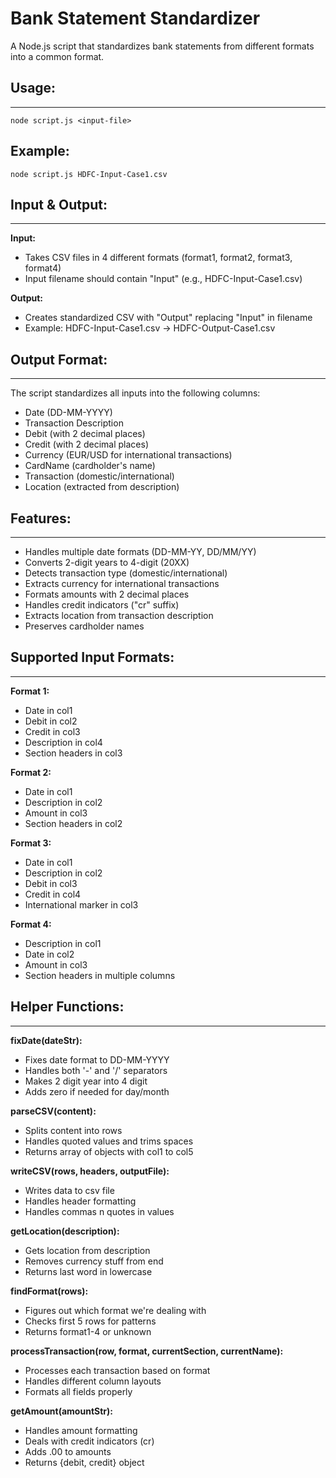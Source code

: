 # Bank Statement Standardizer

A Node.js script that standardizes bank statements from different formats into a common format.

## Usage:
------
`node script.js <input-file>`

## Example:
`node script.js HDFC-Input-Case1.csv`

## Input & Output:
--------------
**Input:**
- Takes CSV files in 4 different formats (format1, format2, format3, format4)
- Input filename should contain "Input" (e.g., HDFC-Input-Case1.csv)

**Output:**
- Creates standardized CSV with "Output" replacing "Input" in filename
- Example: HDFC-Input-Case1.csv → HDFC-Output-Case1.csv

## Output Format:
-------------
The script standardizes all inputs into the following columns:
- Date (DD-MM-YYYY)
- Transaction Description
- Debit (with 2 decimal places)
- Credit (with 2 decimal places)
- Currency (EUR/USD for international transactions)
- CardName (cardholder's name)
- Transaction (domestic/international)
- Location (extracted from description)

## Features:
---------
- Handles multiple date formats (DD-MM-YY, DD/MM/YY)
- Converts 2-digit years to 4-digit (20XX)
- Detects transaction type (domestic/international)
- Extracts currency for international transactions
- Formats amounts with 2 decimal places
- Handles credit indicators ("cr" suffix)
- Extracts location from transaction description
- Preserves cardholder names

## Supported Input Formats:
----------------------
**Format 1:**
- Date in col1
- Debit in col2
- Credit in col3
- Description in col4
- Section headers in col3

**Format 2:**
- Date in col1
- Description in col2
- Amount in col3
- Section headers in col2

**Format 3:**
- Date in col1
- Description in col2
- Debit in col3
- Credit in col4
- International marker in col3

**Format 4:**
- Description in col1
- Date in col2
- Amount in col3
- Section headers in multiple columns

## Helper Functions:
---------------
**fixDate(dateStr):**
- Fixes date format to DD-MM-YYYY
- Handles both '-' and '/' separators
- Makes 2 digit year into 4 digit
- Adds zero if needed for day/month

**parseCSV(content):**
- Splits content into rows
- Handles quoted values and trims spaces
- Returns array of objects with col1 to col5

**writeCSV(rows, headers, outputFile):**
- Writes data to csv file
- Handles header formatting
- Handles commas n quotes in values

**getLocation(description):**
- Gets location from description
- Removes currency stuff from end
- Returns last word in lowercase

**findFormat(rows):**
- Figures out which format we're dealing with
- Checks first 5 rows for patterns
- Returns format1-4 or unknown

**processTransaction(row, format, currentSection, currentName):**
- Processes each transaction based on format
- Handles different column layouts
- Formats all fields properly

**getAmount(amountStr):**
- Handles amount formatting
- Deals with credit indicators (cr)
- Adds .00 to amounts
- Returns {debit, credit} object 
